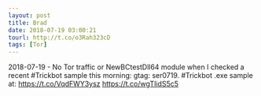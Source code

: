 ```yaml
---
layout: post
title: Brad
date: 2018-07-19 03:00:21
tourl: http://t.co/o3Rah323cD
tags: [Tor]
---
```

2018-07-19 - No Tor traffic or NewBCtestDll64 module when I checked a recent #Trickbot sample this morning: gtag: ser0719.  #Trickbot .exe sample at: https://t.co/VqdFWY3ysz https://t.co/wgTIidS5c5